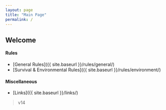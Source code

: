 ```yaml
---
layout: page
title: "Main Page"
permalink: /
---
```


## Welcome

#### Rules
- [General Rules]({{ site.baseurl }}/rules/general/)
- [Survival & Environmental Rules]({{ site.baseurl }}/rules/environment/)

#### Miscellaneous
- [Links]({{ site.baseurl }}/links/)

  
> v14
